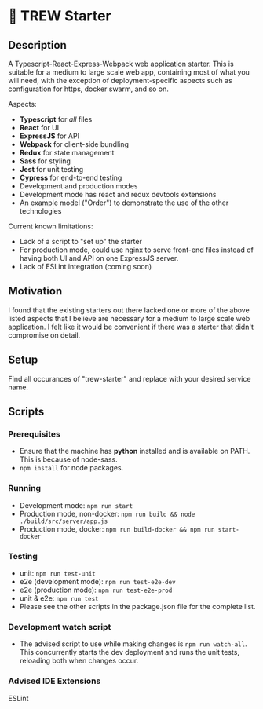 # 🚀 TREW Starter 

## Description
A Typescript-React-Express-Webpack web application starter. This is suitable for a medium to large scale web app, containing most of what you will need, with the exception of deployment-specific aspects such as configuration for https, docker swarm, and so on.

Aspects:
* **Typescript** for *all* files
* **React** for UI
* **ExpressJS** for API
* **Webpack** for client-side bundling
* **Redux** for state management
* **Sass** for styling
* **Jest** for unit testing
* **Cypress** for end-to-end testing
* Development and production modes
* Development mode has react and redux devtools extensions
* An example model ("Order") to demonstrate the use of the other technologies

Current known limitations:
* Lack of a script to "set up" the starter
* For production mode, could use nginx to serve front-end files instead of having both UI and API on one ExpressJS server.
* Lack of ESLint integration (coming soon)

## Motivation
I found that the existing starters out there lacked one or more of the above listed aspects that I believe are necessary for a medium to large scale web application. I felt like it would be convenient if there was a starter that didn't compromise on detail.

## Setup
Find all occurances of "trew-starter" and replace with your desired service name.

## Scripts

### Prerequisites
* Ensure that the machine has **python** installed and is available on PATH. This is because of node-sass.
* `npm install` for node packages.

### Running
* Development mode: `npm run start`
* Production mode, non-docker: `npm run build && node ./build/src/server/app.js`
* Production mode, docker: `npm run build-docker && npm run start-docker`

### Testing
* unit: `npm run test-unit`
* e2e (development mode): `npm run test-e2e-dev`
* e2e (production mode): `npm run test-e2e-prod`
* unit & e2e: `npm run test`
* Please see the other scripts in the package.json file for the complete list.

### Development watch script
* The advised script to use while making changes is `npm run watch-all`. This concurrently starts the dev deployment and runs the unit tests, reloading both when changes occur.

### Advised IDE Extensions

ESLint
